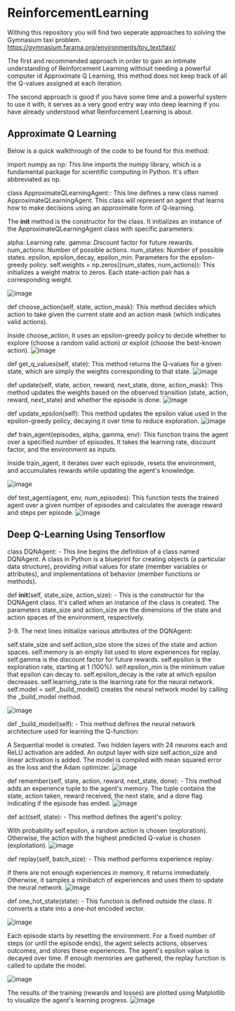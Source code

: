 # ReinforcementLearning

Withing this repository you will find two seperate approaches to solving the Gymnasium taxi problem. https://gymnasium.farama.org/environments/toy_text/taxi/

The first and recommended approach in order to gain an intimate understanding of Reinforcement Learning withouit needing a powerful computer id Approximate Q Learning, this method does not keep track of all the Q-values assigned at each iteration.

The second approach is good if you have some time and a powerful system to use it with, it serves as a very good entry way into deep learning if you have already understood what Reinforcement Learning is about.

## Approximate Q Learning
Below is a quick walkthrough of the code to be found for this method: 

import numpy as np: This line imports the numpy library, which is a fundamental package for scientific computing in Python. It's often abbreviated as np.


class ApproximateQLearningAgent:: This line defines a new class named ApproximateQLearningAgent. This class will represent an agent that learns how to make decisions using an approximate form of Q-learning.

The __init__ method is the constructor for the class. It initializes an instance of the ApproximateQLearningAgent class with specific parameters:

alpha: Learning rate.
gamma: Discount factor for future rewards.
num_actions: Number of possible actions.
num_states: Number of possible states.
epsilon, epsilon_decay, epsilon_min: Parameters for the epsilon-greedy policy.
self.weights = np.zeros((num_states, num_actions)): This initializes a weight matrix to zeros. Each state-action pair has a corresponding weight.

![image](https://github.com/ElvisFern/ReinforcementLearning/assets/78712154/5bca9c7f-e6bb-4615-951f-9375a0b41745)


def choose_action(self, state, action_mask): This method decides which action to take given the current state and an action mask (which indicates valid actions).

Inside choose_action, it uses an epsilon-greedy policy to decide whether to explore (choose a random valid action) or exploit (choose the best-known action).
![image](https://github.com/ElvisFern/ReinforcementLearning/assets/78712154/69bf940c-b51c-42db-8a40-0527f049d89f)


def get_q_values(self, state): This method returns the Q-values for a given state, which are simply the weights corresponding to that state.
![image](https://github.com/ElvisFern/ReinforcementLearning/assets/78712154/a116fe0c-60e2-4a76-bb39-e18570101911)


def update(self, state, action, reward, next_state, done, action_mask): This method updates the weights based on the observed transition (state, action, reward, next_state) and whether the episode is done.
![image](https://github.com/ElvisFern/ReinforcementLearning/assets/78712154/58d0a7bc-a886-4a8c-ab4d-61bbd3ddda6c)


def update_epsilon(self): This method updates the epsilon value used in the epsilon-greedy policy, decaying it over time to reduce exploration.
![image](https://github.com/ElvisFern/ReinforcementLearning/assets/78712154/5c17c1f0-bb7f-4f6b-9b1c-23a732ebb27d)


def train_agent(episodes, alpha, gamma, env): This function trains the agent over a specified number of episodes. It takes the learning rate, discount factor, and the environment as inputs.

Inside train_agent, it iterates over each episode, resets the environment, and accumulates rewards while updating the agent's knowledge.

![image](https://github.com/ElvisFern/ReinforcementLearning/assets/78712154/a83efbf3-b143-4ec4-925a-7dbedc09f4f2)


def test_agent(agent, env, num_episodes): This function tests the trained agent over a given number of episodes and calculates the average reward and steps per episode.
![image](https://github.com/ElvisFern/ReinforcementLearning/assets/78712154/bad4cd3f-31de-43f5-97e9-45a044f9bf5f)


## Deep Q-Learning Using Tensorflow

class DQNAgent: - This line begins the definition of a class named DQNAgent. A class in Python is a blueprint for creating objects (a particular data structure), providing initial values for state (member variables or attributes), and implementations of behavior (member functions or methods).

def __init__(self, state_size, action_size): - This is the constructor for the DQNAgent class. It's called when an instance of the class is created. The parameters state_size and action_size are the dimensions of the state and action spaces of the environment, respectively.

3-9. The next lines initialize various attributes of the DQNAgent:

self.state_size and self.action_size store the sizes of the state and action spaces.
self.memory is an empty list used to store experiences for replay.
self.gamma is the discount factor for future rewards.
self.epsilon is the exploration rate, starting at 1 (100%).
self.epsilon_min is the minimum value that epsilon can decay to.
self.epsilon_decay is the rate at which epsilon decreases.
self.learning_rate is the learning rate for the neural network.
self.model = self._build_model() creates the neural network model by calling the _build_model method.

![image](https://github.com/ElvisFern/ReinforcementLearning/assets/78712154/5f62187c-314d-4ea7-a6f4-09c7562aa5c1)

def _build_model(self): - This method defines the neural network architecture used for learning the Q-function:

A Sequential model is created.
Two hidden layers with 24 neurons each and ReLU activation are added.
An output layer with size self.action_size and linear activation is added.
The model is compiled with mean squared error as the loss and the Adam optimizer.
![image](https://github.com/ElvisFern/ReinforcementLearning/assets/78712154/7c4cb66c-ff65-40db-875d-57505d465c1c)


def remember(self, state, action, reward, next_state, done): - This method adds an experience tuple to the agent's memory. The tuple contains the state, action taken, reward received, the next state, and a done flag indicating if the episode has ended.
![image](https://github.com/ElvisFern/ReinforcementLearning/assets/78712154/86dcc2a0-913f-43dc-b327-a149c28fe551)


def act(self, state): - This method defines the agent's policy:

With probability self.epsilon, a random action is chosen (exploration).
Otherwise, the action with the highest predicted Q-value is chosen (exploitation).
![image](https://github.com/ElvisFern/ReinforcementLearning/assets/78712154/d2b18f3d-8441-48e5-903e-defe320deaba)

def replay(self, batch_size): - This method performs experience replay:

If there are not enough experiences in memory, it returns immediately.
Otherwise, it samples a minibatch of experiences and uses them to update the neural network.
![image](https://github.com/ElvisFern/ReinforcementLearning/assets/78712154/0c8f6c2f-7b6a-4119-8d2a-04f8f5bec917)



 def one_hot_state(state): - This function is defined outside the class. It converts a state into a one-hot encoded vector.

 ![image](https://github.com/ElvisFern/ReinforcementLearning/assets/78712154/076b48d5-1edf-4961-bac7-9c244be71ae6)



Each episode starts by resetting the environment.
For a fixed number of steps (or until the episode ends), the agent selects actions, observes outcomes, and stores these experiences.
The agent's epsilon value is decayed over time.
If enough memories are gathered, the replay function is called to update the model.

![image](https://github.com/ElvisFern/ReinforcementLearning/assets/78712154/d1f24160-728d-481f-8fbb-392d64f66b30)

The results of the training (rewards and losses) are plotted using Matplotlib to visualize the agent's learning progress.
![image](https://github.com/ElvisFern/ReinforcementLearning/assets/78712154/729f39bf-1558-4585-b4b4-e0a1003d4ea0)
